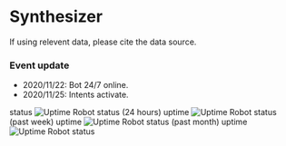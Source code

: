 # Synthesizer
If using relevent data, please cite the data source.

### Event update
- 2020/11/22: Bot 24/7 online.
- 2020/11/25: Intents activate.

status
![Uptime Robot status](https://img.shields.io/uptime-robot/status/m786446893-8cac5f09f7d2376db4839510)
(24 hours) uptime
![Uptime Robot status](https://img.shields.io//uptime-robot/day/m780862024-50db2c44c703e5c68d6b1ebb/uptime-robot/day/m786446893-8cac5f09f7d2376db4839510)
(past week) uptime
![Uptime Robot status](https://img.shields.io//uptime-robot/week/m780862024-50db2c44c703e5c68d6b1ebb/uptime-robot/week/m786446893-8cac5f09f7d2376db4839510)
(past month) uptime
![Uptime Robot status](https://img.shields.io//uptime-robot/month/m780862024-50db2c44c703e5c68d6b1ebb/uptime-robot/month/m786446893-8cac5f09f7d2376db4839510)
